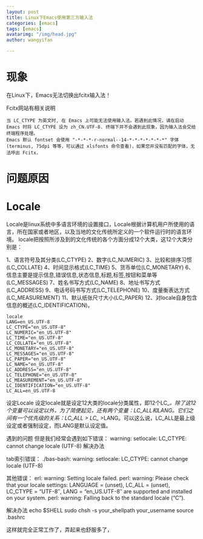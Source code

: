 ```yaml
---
layout: post
title: Linux下Emacs使用第三方输入法
categories: [emacs]
tags: [emacs]
avatarimg: "/img/head.jpg"
author: wangyifan

---
```


# 现象

在Linux下，Emacs无法切换出fcitx输入法！

Fcitx网站有相关说明

```
当 LC_CTYPE 为英文时, 在 Emacs 上可能无法使用输入法。若遇到此情况，请在启动 Emacs 时将 LC_CTYPE 设为 zh_CN.UTF-8. 终端下并不会遇到此现象，因为输入法会交给终端程序处理。
Emacs 默认 fontset 会使用 "-*-*-*-r-normal--14-*-*-*-*-*-*-*" 字体 (terminus, 75dpi 等等，可以通过 xlsfonts 命令查看)，如果您并没有匹配的字体，无法呼出 Fcitx.
```

# 问题原因

# Locale

Locale是linux系统中多语言环境的设置接口，Locale根据计算机用户所使用的语言，所在国家或者地区，以及当地的文化传统所定义的一个软件运行时的语言环境。
locale把按照所涉及到的文化传统的各个方面分成12个大类，这12个大类分别是：

1、语言符号及其分类(LC_CTYPE)
2、数字(LC_NUMERIC)
3、比较和排序习惯(LC_COLLATE)
4、时间显示格式(LC_TIME)
5、货币单位(LC_MONETARY)
6、信息主要是提示信息,错误信息,状态信息,标题,标签,按钮和菜单等(LC_MESSAGES)
7、姓名书写方式(LC_NAME)
8、地址书写方式(LC_ADDRESS)
9、电话号码书写方式(LC_TELEPHONE)
10、度量衡表达方式 (LC_MEASUREMENT)
11、默认纸张尺寸大小(LC_PAPER)
12、对locale自身包含信息的概述(LC_IDENTIFICATION)。

```
locale
LANG=en_US.UTF-8
LC_CTYPE="en_US.UTF-8"
LC_NUMERIC="en_US.UTF-8"
LC_TIME="en_US.UTF-8"
LC_COLLATE="en_US.UTF-8"
LC_MONETARY="en_US.UTF-8"
LC_MESSAGES="en_US.UTF-8"
LC_PAPER="en_US.UTF-8"
LC_NAME="en_US.UTF-8"
LC_ADDRESS="en_US.UTF-8"
LC_TELEPHONE="en_US.UTF-8"
LC_MEASUREMENT="en_US.UTF-8"
LC_IDENTIFICATION="en_US.UTF-8"
LC_ALL=en_US.UTF-8
```

设定Locale
设定locale就是设定12大类的locale分类属性，即12个LC_*。除了这12个变量可以设定以外，为了简便起见，还有两个变量：LC_ALL和LANG。它们之间有一个优先级的关系：LC_ALL > LC_* >LANG。可以这么说，LC_ALL是最上级设定或者强制设定，而LANG是默认设定值。

遇到的问题
但是我们经常会遇到如下错误：
warning: setlocale: LC_CTYPE: cannot change locale (UTF-8) 解决办法

tab索引错误：
./bas-bash: warning: setlocale: LC_CTYPE: cannot change locale (UTF-8)

其他错误：
erl: warning: Setting locale failed.
perl: warning: Please check that your locale settings:
LANGUAGE = (unset),
LC_ALL = (unset),
LC_CTYPE = “UTF-8″,
LANG = “en_US.UTF-8″
are supported and installed on your system.
perl: warning: Falling back to the standard locale (“C”).

解决办法
echo $SHELL
sudo chsh -s your_shellpath your_username
source .bashrc

这样就完全正常工作了，弄起来也舒服多了，
